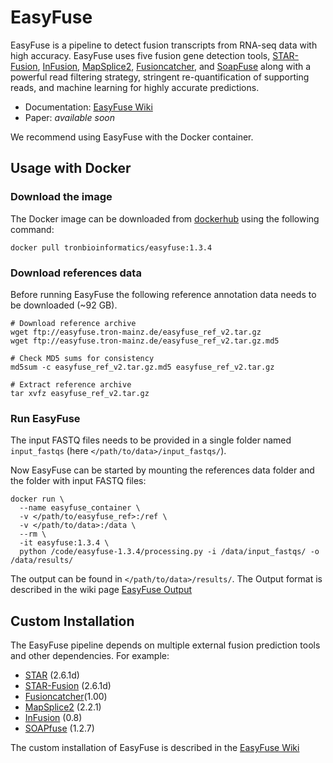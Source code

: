 # EasyFuse 

EasyFuse is a pipeline to detect fusion transcripts from RNA-seq data with high accuracy.
EasyFuse uses five fusion gene detection tools, [STAR-Fusion](https://github.com/STAR-Fusion/STAR-Fusion/wiki), [InFusion](https://bitbucket.org/kokonech/infusion/src/master/), [MapSplice2](http://www.netlab.uky.edu/p/bioinfo/MapSplice2), [Fusioncatcher](https://github.com/ndaniel/fusioncatcher), and [SoapFuse](https://sourceforge.net/p/soapfuse/wiki/Home/) along with a powerful read filtering strategy, stringent re-quantification of supporting reads, and machine learning for highly accurate predictions.

- Documentation: [EasyFuse Wiki](https://github.com/TRON-Bioinformatics/EasyFuse/wiki)
- Paper: *available soon*

We recommend using EasyFuse with the Docker container.

## Usage with Docker

### Download the image

The Docker image can be downloaded from [dockerhub](https://hub.docker.com/r/tronbioinformatics/easyfuse) using the following command:

```
docker pull tronbioinformatics/easyfuse:1.3.4
```

### Download references data

Before running EasyFuse the following reference annotation data needs to be downloaded (~92 GB).

```
# Download reference archive
wget ftp://easyfuse.tron-mainz.de/easyfuse_ref_v2.tar.gz
wget ftp://easyfuse.tron-mainz.de/easyfuse_ref_v2.tar.gz.md5

# Check MD5 sums for consistency
md5sum -c easyfuse_ref_v2.tar.gz.md5 easyfuse_ref_v2.tar.gz

# Extract reference archive
tar xvfz easyfuse_ref_v2.tar.gz

```
### Run EasyFuse

The input FASTQ files needs to be provided in a single folder named `input_fastqs`  (here `</path/to/data>/input_fastqs/`). 

Now EasyFuse can be started by mounting the references data folder and the folder with input FASTQ files:

```
docker run \
  --name easyfuse_container \
  -v </path/to/easyfuse_ref>:/ref \
  -v </path/to/data>:/data \
  --rm \
  -it easyfuse:1.3.4 \
  python /code/easyfuse-1.3.4/processing.py -i /data/input_fastqs/ -o /data/results/

```

The output can be found in `</path/to/data>/results/`. The Output format is described in the wiki page [EasyFuse Output](https://github.com/TRON-Bioinformatics/EasyFuse/wiki/EasyFuse-Output)

## Custom Installation

The EasyFuse pipeline depends on multiple external fusion prediction tools and other dependencies. For example:

  - [STAR](https://github.com/alexdobin/STAR) (2.6.1d) 
  - [STAR-Fusion](https://github.com/STAR-Fusion/STAR-Fusion/wiki) (2.6.1d) 
  - [Fusioncatcher](https://github.com/ndaniel/fusioncatcher)(1.00)
  - [MapSplice2](https://github.com/davidroberson/MapSplice2) (2.2.1)
  - [InFusion](https://bitbucket.org/kokonech/infusion/src/master/) (0.8)
  - [SOAPfuse](https://sourceforge.net/projects/soapfuse/) (1.2.7) 
  
The custom installation of EasyFuse is described in the [EasyFuse Wiki](https://github.com/TRON-Bioinformatics/EasyFuse/wiki/Installing-EasyFuse)

